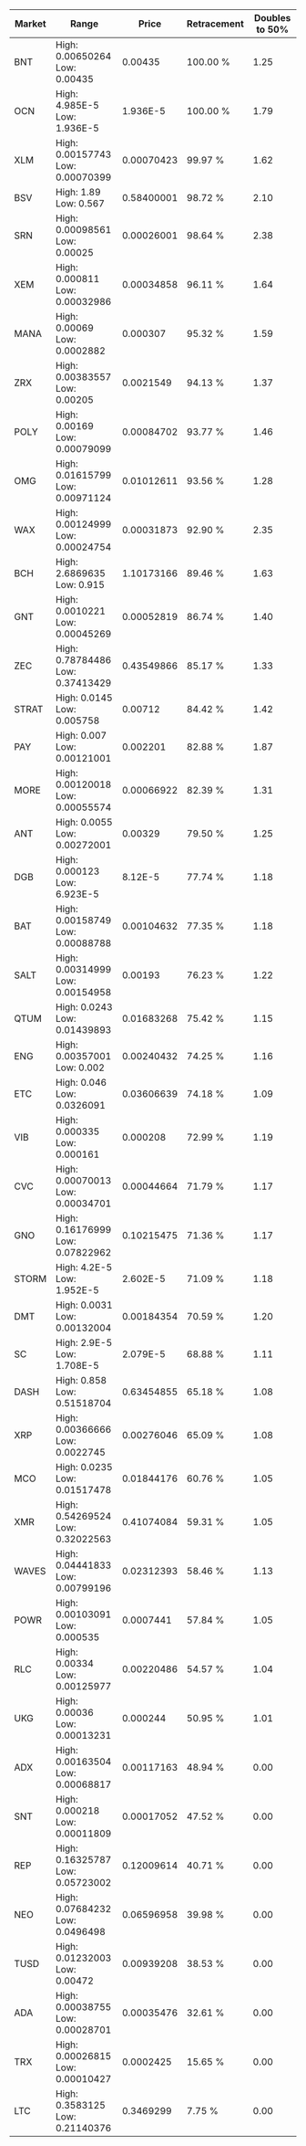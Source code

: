| Market | Range | Price| Retracement | Doubles to 50% |
| --- | --- | --- | --- | --- |
| BNT | High: 0.00650264<br />Low: 0.00435 | 0.00435 | 100.00 % | 1.25 |
| OCN | High: 4.985E-5<br />Low: 1.936E-5 | 1.936E-5 | 100.00 % | 1.79 |
| XLM | High: 0.00157743<br />Low: 0.00070399 | 0.00070423 | 99.97 % | 1.62 |
| BSV | High: 1.89<br />Low: 0.567 | 0.58400001 | 98.72 % | 2.10 |
| SRN | High: 0.00098561<br />Low: 0.00025 | 0.00026001 | 98.64 % | 2.38 |
| XEM | High: 0.000811<br />Low: 0.00032986 | 0.00034858 | 96.11 % | 1.64 |
| MANA | High: 0.00069<br />Low: 0.0002882 | 0.000307 | 95.32 % | 1.59 |
| ZRX | High: 0.00383557<br />Low: 0.00205 | 0.0021549 | 94.13 % | 1.37 |
| POLY | High: 0.00169<br />Low: 0.00079099 | 0.00084702 | 93.77 % | 1.46 |
| OMG | High: 0.01615799<br />Low: 0.00971124 | 0.01012611 | 93.56 % | 1.28 |
| WAX | High: 0.00124999<br />Low: 0.00024754 | 0.00031873 | 92.90 % | 2.35 |
| BCH | High: 2.6869635<br />Low: 0.915 | 1.10173166 | 89.46 % | 1.63 |
| GNT | High: 0.0010221<br />Low: 0.00045269 | 0.00052819 | 86.74 % | 1.40 |
| ZEC | High: 0.78784486<br />Low: 0.37413429 | 0.43549866 | 85.17 % | 1.33 |
| STRAT | High: 0.0145<br />Low: 0.005758 | 0.00712 | 84.42 % | 1.42 |
| PAY | High: 0.007<br />Low: 0.00121001 | 0.002201 | 82.88 % | 1.87 |
| MORE | High: 0.00120018<br />Low: 0.00055574 | 0.00066922 | 82.39 % | 1.31 |
| ANT | High: 0.0055<br />Low: 0.00272001 | 0.00329 | 79.50 % | 1.25 |
| DGB | High: 0.000123<br />Low: 6.923E-5 | 8.12E-5 | 77.74 % | 1.18 |
| BAT | High: 0.00158749<br />Low: 0.00088788 | 0.00104632 | 77.35 % | 1.18 |
| SALT | High: 0.00314999<br />Low: 0.00154958 | 0.00193 | 76.23 % | 1.22 |
| QTUM | High: 0.0243<br />Low: 0.01439893 | 0.01683268 | 75.42 % | 1.15 |
| ENG | High: 0.00357001<br />Low: 0.002 | 0.00240432 | 74.25 % | 1.16 |
| ETC | High: 0.046<br />Low: 0.0326091 | 0.03606639 | 74.18 % | 1.09 |
| VIB | High: 0.000335<br />Low: 0.000161 | 0.000208 | 72.99 % | 1.19 |
| CVC | High: 0.00070013<br />Low: 0.00034701 | 0.00044664 | 71.79 % | 1.17 |
| GNO | High: 0.16176999<br />Low: 0.07822962 | 0.10215475 | 71.36 % | 1.17 |
| STORM | High: 4.2E-5<br />Low: 1.952E-5 | 2.602E-5 | 71.09 % | 1.18 |
| DMT | High: 0.0031<br />Low: 0.00132004 | 0.00184354 | 70.59 % | 1.20 |
| SC | High: 2.9E-5<br />Low: 1.708E-5 | 2.079E-5 | 68.88 % | 1.11 |
| DASH | High: 0.858<br />Low: 0.51518704 | 0.63454855 | 65.18 % | 1.08 |
| XRP | High: 0.00366666<br />Low: 0.0022745 | 0.00276046 | 65.09 % | 1.08 |
| MCO | High: 0.0235<br />Low: 0.01517478 | 0.01844176 | 60.76 % | 1.05 |
| XMR | High: 0.54269524<br />Low: 0.32022563 | 0.41074084 | 59.31 % | 1.05 |
| WAVES | High: 0.04441833<br />Low: 0.00799196 | 0.02312393 | 58.46 % | 1.13 |
| POWR | High: 0.00103091<br />Low: 0.000535 | 0.0007441 | 57.84 % | 1.05 |
| RLC | High: 0.00334<br />Low: 0.00125977 | 0.00220486 | 54.57 % | 1.04 |
| UKG | High: 0.00036<br />Low: 0.00013231 | 0.000244 | 50.95 % | 1.01 |
| ADX | High: 0.00163504<br />Low: 0.00068817 | 0.00117163 | 48.94 % | 0.00 |
| SNT | High: 0.000218<br />Low: 0.00011809 | 0.00017052 | 47.52 % | 0.00 |
| REP | High: 0.16325787<br />Low: 0.05723002 | 0.12009614 | 40.71 % | 0.00 |
| NEO | High: 0.07684232<br />Low: 0.0496498 | 0.06596958 | 39.98 % | 0.00 |
| TUSD | High: 0.01232003<br />Low: 0.00472 | 0.00939208 | 38.53 % | 0.00 |
| ADA | High: 0.00038755<br />Low: 0.00028701 | 0.00035476 | 32.61 % | 0.00 |
| TRX | High: 0.00026815<br />Low: 0.00010427 | 0.0002425 | 15.65 % | 0.00 |
| LTC | High: 0.3583125<br />Low: 0.21140376 | 0.3469299 | 7.75 % | 0.00 |
